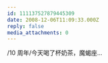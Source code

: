 ```yaml
---
id: 111137527879445309
date: 2008-12-06T11:09:33.000Z
reply: false
media_attachments: 0
---
```


/10 周年/今天喝了杯奶茶，魔蝎座...

